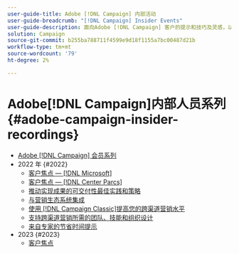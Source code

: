 ```yaml
---
user-guide-title: Adobe [!DNL Campaign] 内部活动
user-guide-breadcrumb: "[!DNL Campaign] Insider Events"
user-guide-description: 面向Adobe [!DNL Campaign] 客户的提示和技巧及灵感，以帮助制定跨渠道营销策略、提升团队营销从业者技能，并帮助组织推出更高级的跨渠道营销策略。
solution: Campaign
source-git-commit: b255ba788711f4599e9d18f1155a7bc00487d21b
workflow-type: tm+mt
source-wordcount: '79'
ht-degree: 2%

---
```



# Adobe[!DNL Campaign]内部人员系列 {#adobe-campaign-insider-recordings}

+ [Adobe [!DNL Campaign] 会员系列](overview.md)
+ 2022 年 {#2022}
   + [客户焦点 —  [!DNL Microsoft]](2022/microsoft.md)
   + [客户焦点 —  [!DNL Center Parcs]](2022/center-parcs.md)
   + [推动实现成果的可交付性最佳实践和策略](2022/deliverability-best-practices.md)
   + [与营销生态系统集成](2022/integrations.md)
   + [使用 [!DNL Campaign Classic]提高您的跨渠道营销水平](2022/cross-channel.md)
   + [支持跨渠道营销所需的团队、技能和组织设计](2022/team-skills-org-design.md)
   + [来自专家的节省时间提示](2022/tips.md)
+ 2023 {#2023}
   + [客户焦点](2023/customer-spotlight-center-parcs.md)